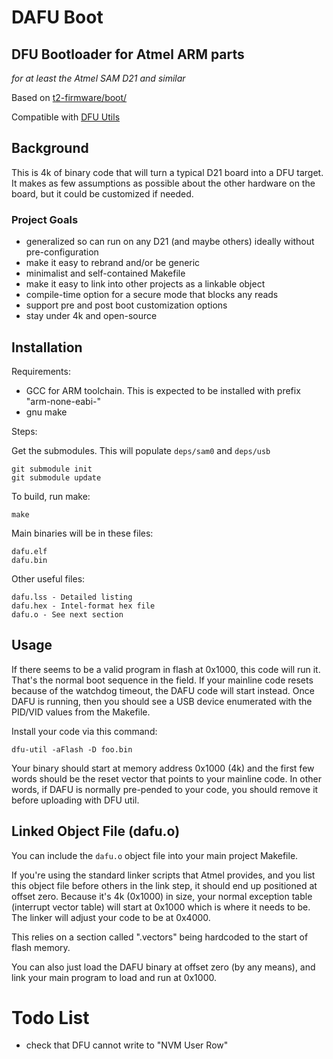 
# DAFU Boot
## DFU Bootloader for Atmel ARM parts 
_for at least the Atmel SAM D21 and similar_

Based on [t2-firmware/boot/](https://github.com/tessel/t2-firmware)

Compatible with [DFU Utils](http://dfu-util.sourceforge.net/)

## Background

This is 4k of binary code that will turn a typical D21 board into a DFU target.
It makes as few assumptions as possible about the other hardware on the board, 
but it could be customized if needed.

### Project Goals

- generalized so can run on any D21 (and maybe others) ideally without pre-configuration
- make it easy to rebrand and/or be generic
- minimalist and self-contained Makefile
- make it easy to link into other projects as a linkable object
- compile-time option for a secure mode that blocks any reads
- support pre and post boot customization options
- stay under 4k and open-source


## Installation

Requirements:

- GCC for ARM toolchain. This is expected to be installed with prefix "arm-none-eabi-"
- gnu make

Steps:

Get the submodules. This will populate `deps/sam0` and `deps/usb`

	git submodule init
	git submodule update

To build, run make:

	make

Main binaries will be in these files:

	dafu.elf
	dafu.bin

Other useful files:

	dafu.lss - Detailed listing
	dafu.hex - Intel-format hex file
	dafu.o - See next section

## Usage

If there seems to be a valid program in flash at 0x1000, this code will run it. That's 
the normal boot sequence in the field. If your mainline code resets because of the watchdog
timeout, the DAFU code will start instead. Once DAFU is running, then you should see
a USB device enumerated with the PID/VID values from the Makefile.

Install your code via this command:

	dfu-util -aFlash -D foo.bin

Your binary should start at memory address 0x1000 (4k) and the first few words
should be the reset vector that points to your mainline code. In other words, if
DAFU is normally pre-pended to your code, you should remove it before uploading with
DFU util.

## Linked Object File (dafu.o)

You can include the `dafu.o` object file into your main project Makefile.

If you're using the standard linker scripts that Atmel provides,
and you list this object file before others in the link step, it
should end up positioned at offset zero. Because it's 4k (0x1000)
in size, your normal exception table (interrupt vector table) will
start at 0x1000 which is where it needs to be. The linker will
adjust your code to be at 0x4000.

This relies on a section called ".vectors" being hardcoded to the
start of flash memory. 

You can also just load the DAFU binary at offset zero (by any means),
and link your main program to load and run at 0x1000.

# Todo List

- check that DFU cannot write to "NVM User Row"


